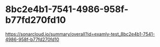 # 8bc2e4b1-7541-4986-958f-b77fd270fd10
https://sonarcloud.io/summary/overall?id=examly-test_8bc2e4b1-7541-4986-958f-b77fd270fd10
